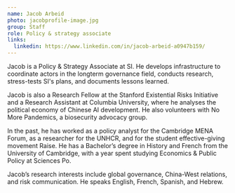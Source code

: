 ```yaml
---
name: Jacob Arbeid
photo: jacobprofile-image.jpg
group: Staff
role: Policy & strategy associate
links:
  linkedin: https://www.linkedin.com/in/jacob-arbeid-a0947b159/
---
```

Jacob is a Policy & Strategy Associate at SI. He develops infrastructure to coordinate actors in the longterm governance field, conducts research, stress-tests SI's plans, and documents lessons learned.



Jacob is also a Research Fellow at the Stanford Existential Risks Initiative and a Research Assistant at Columbia University, where he analyses the political economy of Chinese AI development. He also volunteers with No More Pandemics, a biosecurity advocacy group.



In the past, he has worked as a policy analyst for the Cambridge MENA Forum, as a researcher for the UNHCR, and for the student effective-giving movement Raise. He has a Bachelor’s degree in History and French from the University of Cambridge, with a year spent studying Economics & Public Policy at Sciences Po.



Jacob’s research interests include global governance, China-West relations, and risk communication. He speaks English, French, Spanish, and Hebrew. 

